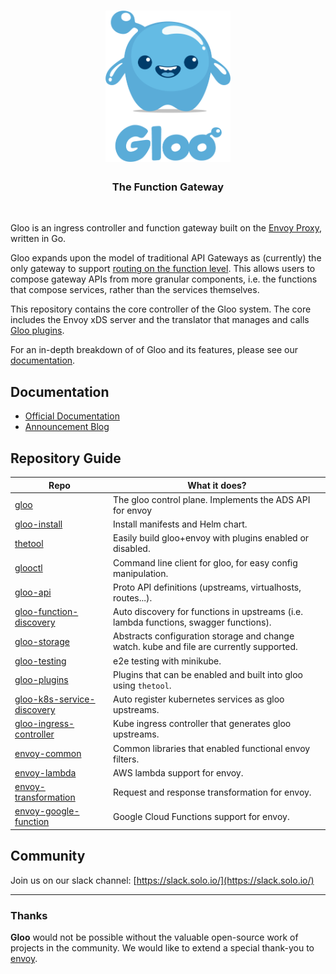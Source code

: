 
<h1 align="center">
    <img src="docs/Gloo-01.png" alt="Gloo" width="200" height="242">
  <br>
</h1>


<h3 align="center">The Function Gateway</h3>
<BR>

Gloo is an ingress controller and function gateway built on the [Envoy Proxy](https://www.Envoyproxy.io), written in Go.
 
Gloo expands upon the model of traditional API Gateways as (currently) the only gateway to support 
[routing on the function level](https://gloo.solo.io/introduction/introduction/). This allows users to compose 
gateway APIs from more granular components, i.e. the functions that compose services, rather than the services themselves.

This repository contains the core controller of the Gloo system. The core includes the Envoy xDS server and the translator
that manages and calls [Gloo plugins](https://gloo.solo.io/introduction/architecture/).

For an in-depth breakdown of of Gloo and its features, please see our [documentation](https://gloo.solo.io).

## Documentation

* [Official Documentation](https://gloo.solo.io)
* [Announcement Blog](https://medium.com/solo-io/announcing-gloo-the-function-gateway-3f0860ef6600)

## Repository Guide

| Repo                                                                                  | What it does?                                                                            |
|---------------------------------------------------------------------------------------|------------------------------------------------------------------------------------------|
| [gloo](https://github.com/solo-io/gloo)                                               | The gloo control plane. Implements the ADS API for envoy                                 |
| [gloo-install](https://github.com/solo-io/gloo-install)                               | Install manifests and Helm chart.                                                                                                                                        |
| [thetool](https://github.com/solo-io/thetool)                                         | Easily build gloo+envoy with plugins enabled or disabled.                                |
| [glooctl](https://github.com/solo-io/glooctl)                                         | Command line client for gloo, for easy config manipulation.                              |
| [gloo-api](https://github.com/solo-io/gloo-api)                                       | Proto API definitions (upstreams, virtualhosts, routes...).                              |
| [gloo-function-discovery](https://github.com/solo-io/gloo-function-discovery)         | Auto discovery for functions in upstreams (i.e. lambda functions, swagger functions).    |
| [gloo-storage](https://github.com/solo-io/gloo-storage)                               | Abstracts configuration storage and change watch. kube and file are currently supported. |
| [gloo-testing](https://github.com/solo-io/gloo-testing)                               | e2e testing with minikube.                                                               |
| [gloo-plugins](https://github.com/solo-io/gloo-plugins)                               | Plugins that can be enabled and built into gloo using `thetool`.                         |
| [gloo-k8s-service-discovery](https://github.com/solo-io/gloo-k8s-service-discovery)   | Auto register kubernetes services as gloo upstreams.                                     |
| [gloo-ingress-controller](https://github.com/solo-io/gloo-ingress-controller)         | Kube ingress controller that generates gloo upstreams.                                   |
| [envoy-common](https://github.com/solo-io/envoy-common)                               | Common libraries that enabled functional envoy filters.                                  |
| [envoy-lambda](https://github.com/solo-io/envoy-lambda)                               | AWS lambda support for envoy.                                                            |
| [envoy-transformation](https://github.com/solo-io/envoy-transformation)               | Request and response transformation for envoy.                                           |
| [envoy-google-function](https://github.com/solo-io/envoy-google-function)             | Google Cloud Functions support for envoy.                                                |

Community
-----
Join us on our slack channel: [https://slack.solo.io/](https://slack.solo.io/)

---

### Thanks

**Gloo** would not be possible without the valuable open-source work of projects in the community. We would like to extend a special thank-you to [envoy](https://www.envoyproxy.io).
